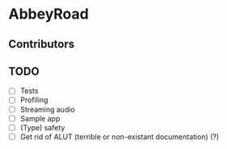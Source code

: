 AbbeyRoad
=========


Contributors
------------


TODO
----
- [ ] Tests
- [ ] Profiling
- [ ] Streaming audio
- [ ] Sample app
- [ ] \(Type\) safety
- [ ] Get rid of ALUT (terrible or non-existant documentation) (?)